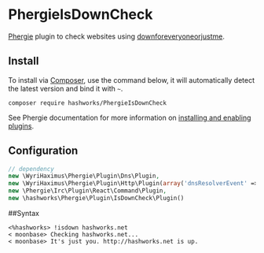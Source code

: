 # PhergieIsDownCheck

[Phergie](http://github.com/phergie/phergie-irc-bot-react/) plugin to check websites using [downforeveryoneorjustme](http://downforeveryoneorjustme.com).

## Install

To install via [Composer](http://getcomposer.org/), use the command below, it will automatically detect the latest version and bind it with `~`.

```
composer require hashworks/PhergieIsDownCheck
```

See Phergie documentation for more information on
[installing and enabling plugins](https://github.com/phergie/phergie-irc-bot-react/wiki/Usage#plugins).

## Configuration

```php
// dependency
new \WyriHaximus\Phergie\Plugin\Dns\Plugin,
new \WyriHaximus\Phergie\Plugin\Http\Plugin(array('dnsResolverEvent' => 'dns.resolver')),
new \Phergie\Irc\Plugin\React\Command\Plugin,
new \hashworks\Phergie\Plugin\IsDownCheck\Plugin()
```

##Syntax

```
<%hashworks> !isdown hashworks.net
< moonbase> Checking hashworks.net...
< moonbase> It's just you. http://hashworks.net is up.
```